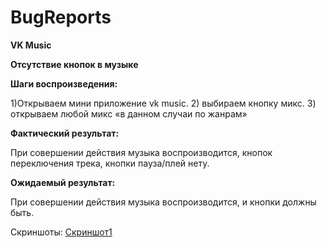 # BugReports

**VK Music**

**Отсутствие кнопок в музыке**

**Шаги воспроизведения:**

1)Открываем мини приложение vk music. 
2) выбираем кнопку микс. 
3) открываем любой микс «в данном случаи по жанрам»

**Фактический результат:**

При совершении действия музыка воспроизводится, кнопок переключения трека, кнопки пауза/плей нету.

**Ожидаемый результат:**

При совершении действия музыка воспроизводится, и кнопки должны быть.

Скриншоты:
[Скриншот1](https://github.com/igor260689/Screenshots/blob/main/photo_2022-11-04_18-10-24.jpg)
